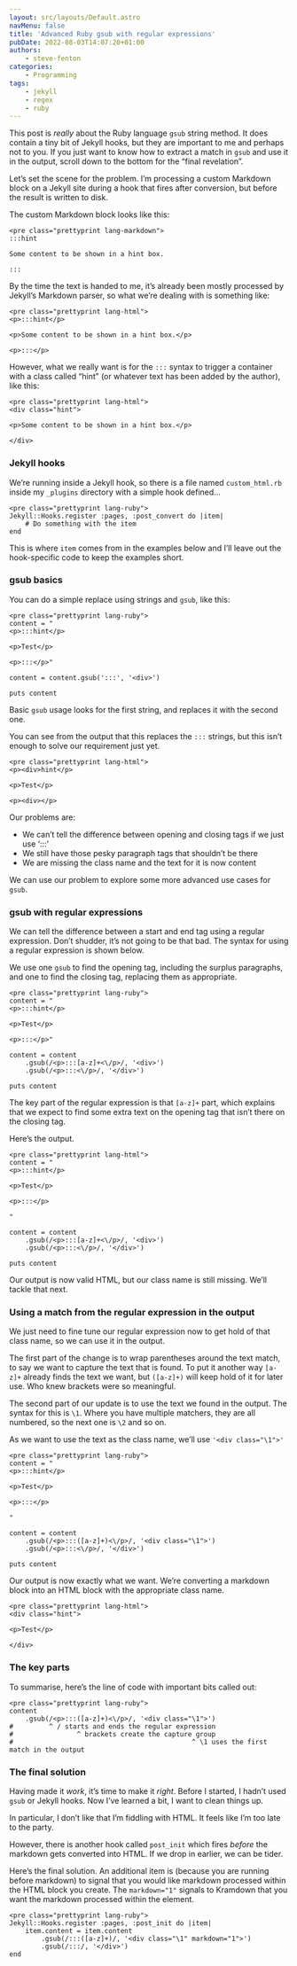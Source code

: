 ```yaml
---
layout: src/layouts/Default.astro
navMenu: false
title: 'Advanced Ruby gsub with regular expressions'
pubDate: 2022-08-03T14:07:20+01:00
authors:
    - steve-fenton
categories:
    - Programming
tags:
    - jekyll
    - regex
    - ruby
---
```


This post is *really* about the Ruby language `gsub` string method. It does contain a tiny bit of Jekyll hooks, but they are important to me and perhaps not to you. If you just want to know how to extract a match in `gsub` and use it in the output, scroll down to the bottom for the “final revelation”.

Let’s set the scene for the problem. I’m processing a custom Markdown block on a Jekyll site during a hook that fires after conversion, but before the result is written to disk.

The custom Markdown block looks like this:

```
<pre class="prettyprint lang-markdown">
:::hint

Some content to be shown in a hint box.

:::
```
By the time the text is handed to me, it’s already been mostly processed by Jekyll’s Markdown parser, so what we’re dealing with is something like:

```
<pre class="prettyprint lang-html">
<p>:::hint</p>

<p>Some content to be shown in a hint box.</p>

<p>:::</p>
```
However, what we really want is for the `:::` syntax to trigger a container with a class called “hint” (or whatever text has been added by the author), like this:

```
<pre class="prettyprint lang-html">
<div class="hint">

<p>Some content to be shown in a hint box.</p>

</div>
```
### Jekyll hooks

We’re running inside a Jekyll hook, so there is a file named `custom_html.rb` inside my `_plugins` directory with a simple hook defined…

```
<pre class="prettyprint lang-ruby">
Jekyll::Hooks.register :pages, :post_convert do |item|
    # Do something with the item
end
```
This is where `item` comes from in the examples below and I’ll leave out the hook-specific code to keep the examples short.

### gsub basics

You can do a simple replace using strings and `gsub`, like this:

```
<pre class="prettyprint lang-ruby">
content = "
<p>:::hint</p>

<p>Test</p>

<p>:::</p>"

content = content.gsub(':::', '<div>')

puts content
```
Basic `gsub` usage looks for the first string, and replaces it with the second one.

You can see from the output that this replaces the `:::` strings, but this isn’t enough to solve our requirement just yet.

```
<pre class="prettyprint lang-html">
<p><div>hint</p>

<p>Test</p>

<p><div></p>
```
Our problems are:

- We can’t tell the difference between opening and closing tags if we just use ‘:::’
- We still have those pesky paragraph tags that shouldn’t be there
- We are missing the class name and the text for it is now content

We can use our problem to explore some more advanced use cases for `gsub`.

### gsub with regular expressions

We can tell the difference between a start and end tag using a regular expression. Don’t shudder, it’s not going to be that bad. The syntax for using a regular expression is shown below.

We use one `gsub` to find the opening tag, including the surplus paragraphs, and one to find the closing tag, replacing them as appropriate.

```
<pre class="prettyprint lang-ruby">
content = "
<p>:::hint</p>

<p>Test</p>

<p>:::</p>"

content = content
    .gsub(/<p>:::[a-z]+<\/p>/, '<div>')
    .gsub(/<p>:::<\/p>/, '</div>')

puts content
```
The key part of the regular expression is that `[a-z]+` part, which explains that we expect to find some extra text on the opening tag that isn’t there on the closing tag.

Here’s the output.

```
<pre class="prettyprint lang-html">
content = "
<p>:::hint</p>

<p>Test</p>

<p>:::</p>

"

content = content
    .gsub(/<p>:::[a-z]+<\/p>/, '<div>')
    .gsub(/<p>:::<\/p>/, '</div>')

puts content
```
Our output is now valid HTML, but our class name is still missing. We’ll tackle that next.

### Using a match from the regular expression in the output

We just need to fine tune our regular expression now to get hold of that class name, so we can use it in the output.

The first part of the change is to wrap parentheses around the text match, to say we want to capture the text that is found. To put it another way `[a-z]+` already finds the text we want, but `([a-z]+)` will keep hold of it for later use. Who knew brackets were so meaningful.

The second part of our update is to use the text we found in the output. The syntax for this is `\1`. Where you have multiple matchers, they are all numbered, so the next one is `\2` and so on.

As we want to use the text as the class name, we’ll use `'<div class="\1">'`

```
<pre class="prettyprint lang-ruby">
content = "
<p>:::hint</p>

<p>Test</p>

<p>:::</p>

"

content = content
    .gsub(/<p>:::([a-z]+)<\/p>/, '<div class="\1">')
    .gsub(/<p>:::<\/p>/, '</div>')

puts content
```
Our output is now exactly what we want. We’re converting a markdown block into an HTML block with the appropriate class name.

```
<pre class="prettyprint lang-html">
<div class="hint">

<p>Test</p>

</div>
```
### The key parts

To summarise, here’s the line of code with important bits called out:

```
<pre class="prettyprint lang-ruby">
content
    .gsub(/<p>:::([a-z]+)<\/p>/, '<div class="\1">')
#         ^ / starts and ends the regular expression
#                ^ brackets create the capture group
#                                             ^ \1 uses the first match in the output
```
### The final solution

Having made it *work*, it’s time to make it *right*. Before I started, I hadn’t used `gsub` or Jekyll hooks. Now I’ve learned a bit, I want to clean things up.

In particular, I don’t like that I’m fiddling with HTML. It feels like I’m too late to the party.

However, there is another hook called `post_init` which fires *before* the markdown gets converted into HTML. If we drop in earlier, we can be tider.

Here’s the final solution. An additional item is (because you are running before markdown) to signal that you would like markdown processed within the HTML block you create. The `markdown="1"` signals to Kramdown that you want the markdown processed within the element.

```
<pre class="prettyprint lang-ruby">
Jekyll::Hooks.register :pages, :post_init do |item|
    item.content = item.content
        .gsub(/:::([a-z]+)/, '<div class="\1" markdown="1">')
        .gsub(/:::/, '</div>')
end
```